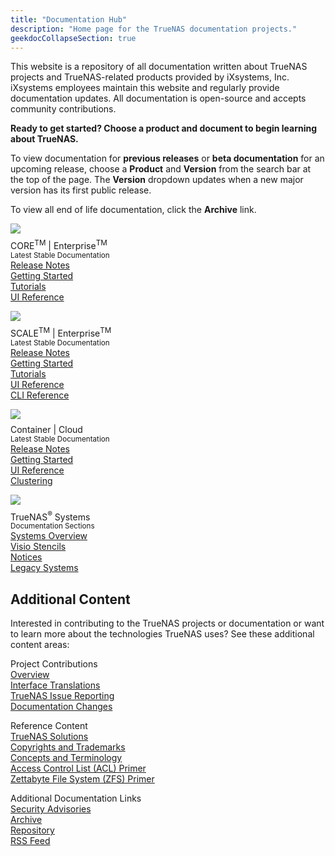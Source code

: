 ```yaml
---
title: "Documentation Hub"
description: "Home page for the TrueNAS documentation projects."
geekdocCollapseSection: true
---
```

<style>
div.gdoc-page__header {display: none;}
div.docs-read_mod {display: none;}
h1 {display:none;}
</style>

This website is a repository of all documentation written about TrueNAS projects and TrueNAS-related products provided by iXsystems, Inc.
iXsystems employees maintain this website and regularly provide documentation updates.
All documentation is open-source and accepts community contributions.

**Ready to get started? Choose a product and document to begin learning about TrueNAS.**

To view documentation for **previous releases** or **beta documentation** for an upcoming release, choose a **Product** and **Version** from the search bar at the top of the page.
The **Version** dropdown updates when a new major version has its first public release.

To view all end of life documentation, click the **Archive** link.

<div class="docs-sections">
  <p>
	<img src="/images/truenas_core-logo-full-color-rgb.png" style="padding-bottom:.5rem;">
	<br>CORE<sup class="section-sup">TM</sup> | Enterprise<sup class="section-sup">TM</sup>
	<br><small>Latest Stable Documentation</small>
	<br><a href="/core/stable/corereleasenotes">Release Notes</a>
	<br><a href="/core/stable/gettingstarted/">Getting Started</a>
	<br><a href="/core/stable/coretutorials/">Tutorials</a>
	<br><a href="/core/stable/uireference/">UI Reference</a>
  </p>
  <p>
	<img src="/images/truenas_scale-logo-full-color-rgb.png" style="padding-bottom:.5rem;">
	<br>SCALE<sup class="section-sup">TM</sup> | Enterprise<sup class="section-sup">TM</sup>
	<br><small>Latest Stable Documentation</small>
	<br><a href="/scale/stable/scalereleasenotes">Release Notes</a>
	<br><a href="/scale/stable/gettingstarted/">Getting Started</a>
	<br><a href="/scale/stable/scaletutorials/">Tutorials</a>
	<br><a href="/scale/stable/scaleuireference/">UI Reference</a>
	<br><a href="/scale/stable/scaleclireference/">CLI Reference</a>
  </p>
  <p>
	<img src="/images/truecommand-logo-full-color-rgb.png" style="padding-bottom:.5rem;">
	<br>Container | Cloud
	<br><small>Latest Stable Documentation</small>
	<br><a href="/truecommand/stable/tcreleasenotes">Release Notes</a>
	<br><a href="/truecommand/stable/tcgettingstarted/">Getting Started</a>
	<br><a href="/truecommand/stable/">UI Reference</a>
	<br><a href="/solutions/integrations/smbclustering/">Clustering</a>
  </p>
  <p>
	<img src="/images/truenas_enterprise-logo-full-color-rgb.png" style="padding-bottom:.5rem;">
	<br>TrueNAS<sup class="section-sup">®</sup> Systems
	<br><small>Documentation Sections</small>
	<br><a href="/hardware/">Systems Overview</a>
	<br><a href="/hardware/stencils/">Visio Stencils</a>
	<br><a href="/hardware/notices/">Notices</a>
	<br><a href="/hardware/legacyhardware/">Legacy Systems</a>
  </p>
</div>

## Additional Content

Interested in contributing to the TrueNAS projects or documentation or want to learn more about the technologies TrueNAS uses?
See these additional content areas:

<div class="docs-more-sections">
  <p>Project Contributions
	<br><a href="/contributing">Overview</a>
	<br><a href="/contributing/uitranslations/">Interface Translations</a>
	<br><a href="/contributing/issuereporting/">TrueNAS Issue Reporting</a>
	<br><a href="/contributing/documentation/">Documentation Changes</a>
  </p>
  <p>Reference Content
  <br><a href="/solutions/">TrueNAS Solutions</a>
  <br><a href="/references/copyrights/">Copyrights and Trademarks</a>
  <br><a href="/references/conceptsandterms/">Concepts and Terminology</a>
  <br><a href="/references/aclprimer/">Access Control List (ACL) Primer</a>
  <br><a href="/references/zfsprimer/">Zettabyte File System (ZFS) Primer</a>
  </p>
  <p>Additional Documentation Links
  <br><a href="https://security.truenas.com">Security Advisories</a>
  <br><a href="/archive/">Archive</a>
  <br><a href="https://www.github.com/truenas/documentation">Repository</a>
  <br><a href="/index.xml">RSS Feed</a>
  </p>
</div>